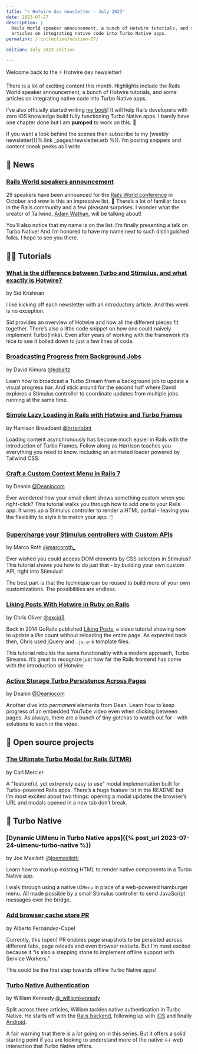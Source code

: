 ```yaml
---
title: "⚡️ Hotwire dev newsletter - July 2023"
date: 2023-07-27
description: |
  Rails World speaker announcement, a bunch of Hotwire tutorials, and some
  articles on integrating native code into Turbo Native apps.
permalink: /:collection/edition-27/

edition: July 2023 edition

---
```


Welcome back to the ⚡️ Hotwire dev newsletter!

There is a lot of exciting content this month. Highlights include the Rails World speaker announcement, a bunch of Hotwire tutorials, and some articles on integrating native code into Turbo Native apps.

I’ve also officially started writing [my book](https://twitter.com/joemasilotti/status/1682440004570857473)! It will help Rails developers with zero iOS knowledge build fully functioning Turbo Native apps. I barely have one chapter done but I am **pumped** to work on this. 💪

If you want a look behind the scenes then subscribe to my [weekly newsletter]({% link _pages/newsletter.erb %}). I’m posting snippets and content sneak peeks as I write.

## 📰 News

### [Rails World speakers announcement](https://rubyonrails.org/world/speakers)

29 speakers have been announced for the [Rails World conference](https://rubyonrails.org/world) in October and _wow_ is this an impressive list. 🤩 There’s a lot of familiar faces in the Rails community and a few pleasant surprises. I wonder what the creator of Tailwind, [Adam Wathan](https://twitter.com/adamwathan/status/1683538550518689792), will be talking about!

You'll also notice that my name is on the list. I’m finally presenting a talk on Turbo Native! And I’m honored to have my name next to such distinguished folks. I hope to see you there.

## 👩‍🎓 Tutorials

### [What is the difference between Turbo and Stimulus, and what exactly is Hotwire?](https://www.ducktypelabs.com/turbo-vs-stimulus/)

by Sid Krishnan

I like kicking off each newsletter with an introductory article. And this week is no exception.

Sid provides an overview of Hotwire and how all the different pieces fit together. There’s also a little code snippet on how one could naively implement Turbo(links). Even after years of working with the framework it’s nice to see it boiled down to just a few lines of code.

### [Broadcasting Progress from Background Jobs](https://www.driftingruby.com/episodes/broadcasting-progress-from-background-jobs)

by David Kimura [@kobaltz](https://twitter.com/kobaltz)

Learn how to broadcast a Turbo Stream from a background job to update a visual progress bar. And stick around for the second half where David explores a Stimulus controller to coordinate updates from multiple jobs running at the same time.

### [Simple Lazy Loading in Rails with Hotwire and Turbo Frames](https://railsnotes.xyz/blog/simple-lazy-loading-hotwire-turbo-frames-rails)

by Harrison Broadbent [@hrrsnbbnt](https://twitter.com/hrrsnbbnt?lang=en)

Loading content asynchronously has become much easier in Rails with the introduction of Turbo Frames. Follow along as Harrison teaches you everything you need to know, including an animated loader powered by Tailwind CSS.

### [Craft a Custom Context Menu in Rails 7](https://www.youtube.com/watch?v=39M7GHzZsG4)

by Deanin [@Deaniocom](https://twitter.com/deaniocom)

Ever wondered how your email client shows something custom when you right-click? This tutorial walks you through how to add one to your Rails app. It wires up a Stimulus controller to render a HTML partial - leaving you the flexibility to style it to match your app. 🖱️

### [Supercharge your Stimulus controllers with Custom APIs](https://marcoroth.dev/posts/supercharge-your-stimulus-controllers-with-custom-apis)

by Marco Roth [@marcoroth_](https://twitter.com/marcoroth_)

Ever wished you could access DOM elements by CSS selectors in Stimulus? This tutorial shows you how to do just that - by building your own custom API, right into Stimulus!

The best part is that the technique can be reused to build more of your own customizations. The possibilities are endless.

### [Liking Posts With Hotwire in Ruby on Rails](https://www.youtube.com/watch?v=vcjWe_Sc_Ck)

by Chris Oliver [@excid3](https://twitter.com/excid3)

Back in 2014 GoRails published [Liking Posts](https://gorails.com/episodes/liking-posts), a video tutorial showing how to update a *like* count without reloading the entire page. As expected back then, Chris used jQuery and `.js.erb` template files.

This tutorial rebuilds the same functionality with a modern approach, Turbo Streams. It’s great to recognize just how far the Rails frontend has come with the introduction of Hotwire.

### [Active Storage Turbo Persistence Across Pages](https://www.youtube.com/watch?v=h3zboEkzQ3Q)

by Deanin [@Deaniocom](https://twitter.com/deaniocom)

Another dive into _permanent_ elements from Dean. Learn how to keep progress of an embedded YouTube video even when clicking between pages. As always, there are a bunch of tiny gotchas to watch out for - with solutions to each in the video.

## 🐙 Open source projects

### [The Ultimate Turbo Modal for Rails (UTMR)](https://github.com/cmer/ultimate-turbo-modal)

by Carl Mercier

A "featureful, yet extremely easy to use" modal implementation built for Turbo-powered Rails apps. There’s a huge feature list in the README but I’m most excited about two things: opening a modal updates the browser’s URL and modals opened in a new tab don’t break.

## 📱 Turbo Native

### [Dynamic UIMenu in Turbo Native apps]({% post_url 2023-07-24-uimenu-turbo-native %})

by Joe Masilotti [@joemasilotti](https://twitter.com/joemasilotti)

Learn how to markup existing HTML to render native components in a Turbo Native app.

I walk through using a native `UIMenu` in place of a web-powered hamburger menu. All made possible by a small Stimulus controller to send JavaScript messages over the bridge.

### [Add browser cache store PR](https://github.com/hotwired/turbo/pull/949)

by Alberto Fernández-Capel

Currently, this (open) PR enables page snapshots to be persisted across different tabs, page reloads and even browser restarts. But I’m most excited because it “is also a stepping stone to implement offline support with Service Workers.”

This could be the first step towards offline Turbo Native apps!

### [Turbo Native Authentication](https://williamkennedy.ninja/turbo/2023/07/02/turbo-native-auth-rails/)

by William Kennedy [@\_williamkennedy](https://twitter.com/_williamkennedy)

Split across three articles, William tackles native authentication in Turbo Native. He starts off with the [Rails backend](https://williamkennedy.ninja/turbo/2023/07/02/turbo-native-auth-rails/), following up with [iOS](https://williamkennedy.ninja/turbo/2023/07/03/turbo-native-auth-ios/) and finally [Android](https://williamkennedy.ninja/turbo/2023/07/17/turbo-native-auth-android/).

A fair warning that there is a _lot_ going on in this series. But it offers a solid starting point if you are looking to understand more of the native ↔ web interaction that Turbo Native offers.
